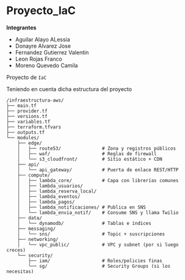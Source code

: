 # Proyecto_IaC

**Integrantes**
- Aguilar Alayo ALessia
- Donayre Alvarez Jose
- Fernandez Gutierrez Valentin
- Leon Rojas Franco
- Moreno Quevedo Camila

Proyecto de `IaC`

Teniendo en cuenta dicha estructura del proyecto

```plaintext
/infraestructura-aws/
├── main.tf
├── provider.tf
├── versions.tf
├── variables.tf
├── terraform.tfvars
├── outputs.tf
└── modules/
    ├── edge/
    │   ├── route53/               # Zona y registros públicos
    │   ├── waf/                   # Reglas de firewall
    │   └── s3_cloudfront/         # Sitio estático + CDN
    ├── api/
    │   └── api_gateway/           # Puerta de enlace REST/HTTP
    ├── compute/
    │   ├── lambda_core/           # Capa con librerías comunes
    │   ├── lambda_usuarios/
    │   ├── lambda_reserva_local/
    │   ├── lambda_eventos/
    │   ├── lambda_pagos/
    │   ├── lambda_notificaciones/ # Publica en SNS
    │   └── lambda_envia_notif/    # Consume SNS y llama Twilio
    ├── data/
    │   └── dynamodb/              # Tablas e índices
    ├── messaging/
    │   └── sns/                   # Topic + suscripciones
    ├── networking/
    │   └── vpc_public/            # VPC y subnet (por si luego creces)
    └── security/
        ├── iam/                   # Roles/policies finas
        └── sg/                    # Security Groups (si los necesitas)
